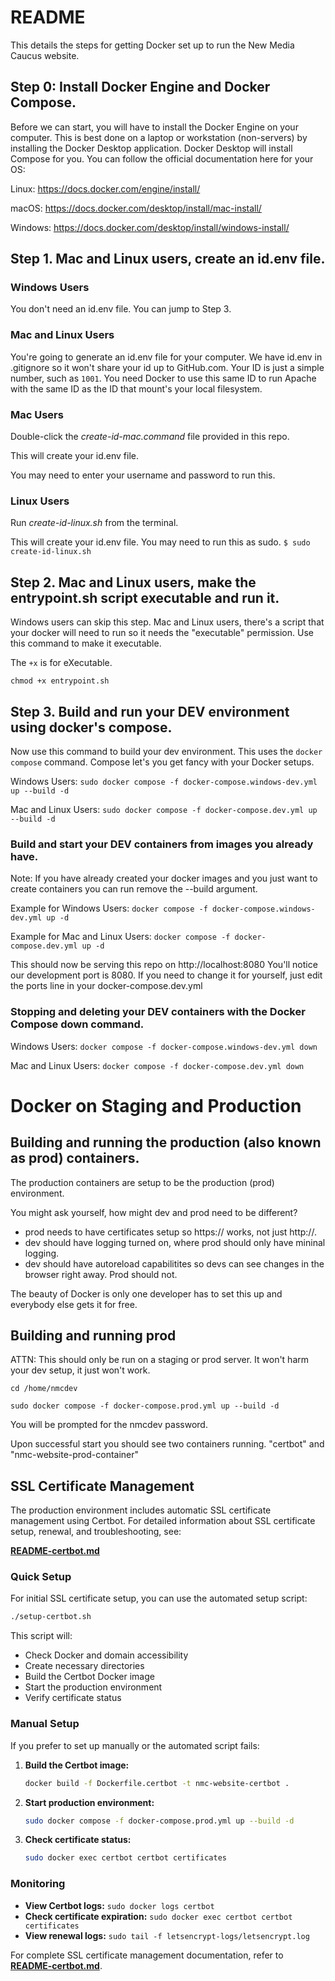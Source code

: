 # README

This details the steps for getting Docker set up to run the New Media Caucus website.

## Step 0: Install Docker Engine and Docker Compose.
Before we can start, you will have to install the Docker Engine on your computer. This is best done on a laptop or workstation (non-servers) by installing the Docker Desktop application. Docker Desktop will install Compose for you.
You can follow the official documentation here for your OS:

Linux: https://docs.docker.com/engine/install/

macOS: https://docs.docker.com/desktop/install/mac-install/

Windows: https://docs.docker.com/desktop/install/windows-install/

## Step 1. Mac and Linux users, create an id.env file.

### Windows Users
You don't need an id.env file. You can jump to Step 3.

### Mac and Linux Users
You're going to generate an id.env file for your computer. We have id.env in .gitignore so it won't share your id up to GitHub.com. Your ID is just a simple number, such as ```1001```. You need Docker to use this same ID to run Apache with the same ID as the ID that mount's your local filesystem.

### Mac Users
Double-click the *create-id-mac.command* file provided in this repo.

This will create your id.env file.

You may need to enter your username and password to run this.

### Linux Users
Run *create-id-linux.sh* from the terminal.

This will create your id.env file. 
You may need to run this as sudo.
```$ sudo create-id-linux.sh```

## Step 2. Mac and Linux users, make the entrypoint.sh script executable and run it.
Windows users can skip this step. Mac and Linux users, there's a script that your docker will need to run so it needs the "executable" permission. Use this command to make it executable.

The ```+x``` is for eXecutable.

```chmod +x entrypoint.sh```

## Step 3. Build and run your DEV environment using docker's compose.
Now use this command to build your dev environment. This uses the ```docker compose``` command. Compose let's you get fancy with your Docker setups.

Windows Users:
```sudo docker compose -f docker-compose.windows-dev.yml up --build -d```

Mac and Linux Users:
```sudo docker compose -f docker-compose.dev.yml up --build -d```

### Build and start your DEV containers from images you already have.
Note: If you have already created your docker images and you just want to create containers you can run remove the --build argument.

Example for Windows Users:
```docker compose -f docker-compose.windows-dev.yml up -d```

Example for Mac and Linux Users:
```docker compose -f docker-compose.dev.yml up -d```

This should now be serving this repo on http://localhost:8080
You'll notice our development port is 8080. If you need to change it for yourself, just edit the ports line in your docker-compose.dev.yml

### Stopping and deleting your DEV containers with the Docker Compose down command.

Windows Users:
```docker compose -f docker-compose.windows-dev.yml down```

Mac and Linux Users:
```docker compose -f docker-compose.dev.yml down```

# Docker on Staging and Production
## Building and running the production (also known as prod) containers.
The production containers are setup to be the production (prod) environment. 

You might ask yourself, how might dev and prod need to be different?
- prod needs to have certificates setup so https:// works, not just http://.
- dev should have logging turned on, where prod should only have mininal logging.
- dev should have autoreload capabilitites so devs can see changes in the browser right away. Prod should not.

The beauty of Docker is only one developer has to set this up and everybody else gets it for free.

## Building and running prod
ATTN: This should only be run on a staging or prod server. It won't harm your dev setup, it just won't work.

```cd /home/nmcdev``` 

```sudo docker compose -f docker-compose.prod.yml up --build -d```

You will be prompted for the nmcdev password.

Upon successful start you should see two containers running. "certbot" and "nmc-website-prod-container"

## SSL Certificate Management

The production environment includes automatic SSL certificate management using Certbot. For detailed information about SSL certificate setup, renewal, and troubleshooting, see:

**[README-certbot.md](README-certbot.md)**

### Quick Setup

For initial SSL certificate setup, you can use the automated setup script:

```bash
./setup-certbot.sh
```

This script will:
- Check Docker and domain accessibility
- Create necessary directories
- Build the Certbot Docker image
- Start the production environment
- Verify certificate status

### Manual Setup

If you prefer to set up manually or the automated script fails:

1. **Build the Certbot image:**
   ```bash
   docker build -f Dockerfile.certbot -t nmc-website-certbot .
   ```

2. **Start production environment:**
   ```bash
   sudo docker compose -f docker-compose.prod.yml up --build -d
   ```

3. **Check certificate status:**
   ```bash
   sudo docker exec certbot certbot certificates
   ```

### Monitoring

- **View Certbot logs:** `sudo docker logs certbot`
- **Check certificate expiration:** `sudo docker exec certbot certbot certificates`
- **View renewal logs:** `sudo tail -f letsencrypt-logs/letsencrypt.log`

For complete SSL certificate management documentation, refer to **[README-certbot.md](README-certbot.md)**.
